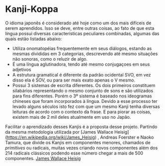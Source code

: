 # Kanji-Koppa

O idioma japonês é considerado até hoje como um dos mais difíceis de serem aprendidos. Isso se deve, entre outras coisas, ao fato de que esta língua possui diversas características peculiares combinadas, algumas das quais estão listadas abaixo:

* Utiliza onomatopéias frequentemente em seus diálogos, estando as mesmas divididas em 3 categorias, descrevendo até mesmo situações não sonoras, como o reluzir de algo.
* É uma língua aglutinadora, tendo até mesmo conjugaçoes em seus adjetivos
* A estrutura gramatical é diferente da padrão ocidental SVO, em vez disso ela é SOV, ou para ser mais exato apenas o V mesmo.
* Possui 3 sistemas de escrita diferentes. Os dois primeiros constituem silabários representando o mesmo conjunto de sons e são utilizados para fins diferentes. Porém o 3º sistema é baseado nos ideogramas chineses que foram incorporados à língua. Devido a esse processo ter levado alguns séculos isto fez com que um mesmo Kanji tenha diversas leituras de acordo com o contexto da frase. E para piorar as coisas, existem mais de 2 mil deles atualmente em uso no Japão.

Facilitar o aprendizado desses Kanjis é a proposta desse projeto. Partindo da mesma metodologia utilizada por
[James Wallace Heisig] (https://en.wikipedia.org/wiki/James_Heisig)
, Andreas Foerster e Naoko Tamura, que divide os Kanjis em componentes menores, chamados de *primitives* ou radicais, muitas vezes criando novos componentes além dos 214 radicais clássicos podendo esse número chegar a mais de 500 componentes. 
[James Wallace Heisig](https://en.wikipedia.org/wiki/James_Heisig)

